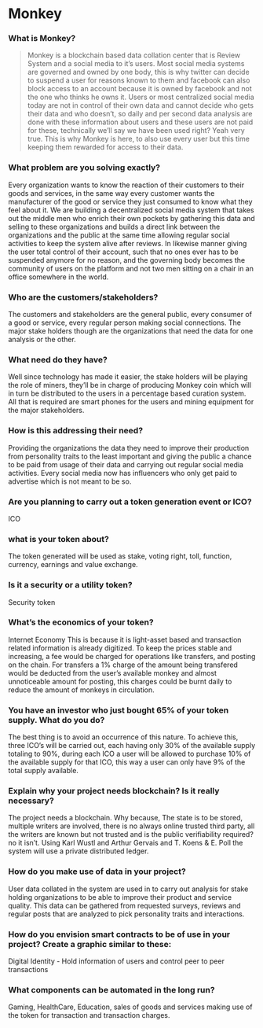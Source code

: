 # Monkey

### What is Monkey?
>Monkey is a blockchain based data collation center that is Review System and a social media to it’s users.
Most social media systems are governed and owned by one body, this is why twitter can decide to suspend a user for reasons known to them and facebook can also block access to an account because it is owned by facebook and not the one who thinks he owns it.
Users or most centralized social media today are not in control of their own data and cannot decide who gets their data and who doesn’t, so daily and per second data analysis are done with these information about users and these users are not paid for these, technically we’ll say we have been used right? Yeah very true.
This is why Monkey is here, to also use every user but this time keeping them rewarded for access to their data. 

### What problem are you solving exactly?

Every organization wants to know the reaction of their customers to their goods and services, in the same way every customer wants the manufacturer of the good or service they just consumed to know what they feel about it.
We are building a decentralized social media system that takes out the middle men who enrich their own pockets by gathering this data and selling to these organizations and builds a direct link between the organizations and the public at the same time allowing regular social activities to keep the system alive after reviews.
In likewise manner giving the user total control of their account, such that no ones ever has to be suspended anymore for no reason, and the governing body becomes the community of users on the platform and not two men sitting on a chair in an office somewhere in the world.

### Who are the customers/stakeholders? 
The customers and stakeholders are the general public, every consumer of a good or service, every regular person making social connections.
The major stake holders though are the organizations that need the data for one analysis or the other.

### What need do they have?
Well since technology has made it easier, the stake holders will be playing the role of miners, they’ll be in charge of producing Monkey coin which will in turn be distributed to the users in a percentage based curation system.
All that is required are smart phones for the users and mining equipment for the major stakeholders.

### How is this addressing their need?
Providing the organizations the data they need to improve their production from personality traits to the least important and giving the public a chance to be paid from usage of their data and carrying out regular social media activities.
Every social media now has influencers who only get paid to advertise which is not meant to be so.

### Are you planning to carry out a token generation event or ICO?
ICO

### what is your token about?
The token generated will be used as stake, voting right, toll, function, currency, earnings and value exchange.

### Is it a security or a utility token?
Security token

### What’s the economics of your token?
Internet Economy
This is because it is light-asset based and transaction related information is already digitized.
To keep the prices stable and increasing, a fee would be charged for operations like transfers, and posting on the chain. For transfers a 1% charge of the amount being transfered would be deducted from the user’s available monkey and almost unnoticeable amount for posting, this charges could be burnt daily to reduce the amount of monkeys in circulation.

### You have an investor who just bought 65% of your token supply. What do you do?
The best thing is to avoid an occurrence of this nature. To achieve this, three ICO’s will be carried out, each having only 30% of the available supply totaling to 90%, during each ICO a user will be allowed to purchase 10% of the available supply for that ICO, this way a user can only have 9% of the total supply available.

### Explain why your project needs blockchain? Is it really necessary?
The project needs a blockchain.
Why because, The state is to be stored, multiple writers are involved, there is no always online trusted third party, all the writers are known but not trusted and is the public verifiability required? no it isn’t.
Using Karl Wustl and Arthur Gervais and T. Koens & E. Poll the system will use a private distributed ledger.

### How do you make use of data in your project? 
User data collated in the system are used in to carry out analysis for stake holding organizations to be able to improve their product and service quality.
This data can be gathered from requested surveys, reviews and regular posts that are analyzed to pick personality traits and interactions.


### How do you envision smart contracts to be of use in your project? Create a graphic similar to these:
Digital Identity - Hold information of users and control peer to peer transactions

### What components can be automated in the long run?
Gaming, HealthCare, Education, sales of goods and services making use of the token for transaction and transaction charges.
